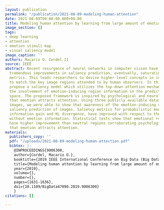 ```yaml
---
layout: publication
permalink: "/publication/2021-08-09-modeling-human-attention"
date: 2021-08-09T00:00:00.000+08:00
title: Modeling human attention by learning from large amount of emotional images
image_section: []
tags:
- deep learning
- attention
- emotion stimuli map
- visual saliency model
image_caption: ''
authors: Macario O. Cordel II
source: IEEE
abstract: Recent resurgence of neural networks in computer vision have resulted in
  tremendous improvements in saliency prediction, eventually, saturating some saliency
  metrics. This leads researchers to devise higher-level concepts in images in order
  to match the key image regions attended to by human observers. In this paper, we
  propose a saliency model which utilizes the top-down attention mechanism through
  the involvement of emotion-inducing region information in the predictor’s feature
  space. The proposed framework is inspired by psychological and neurological studies
  that emotion attracts attention. Using three publicly available datasets with emotion-rich
  images, we were able to show that awareness of the emotion-inducing region improves
  saliency prediction of images. Saliency metrics for probabilistic models, particularly
  information gain and KL divergence, have improved with respect to the same architecture
  without emotion information. Statistical tests show that emotional regions generally
  have higher improvement than neutral regions corroborating psychological studies
  that emotion attracts attention.
materials:
  publishers_copy: ''
  pdf: "/uploads/2021-08-09-modeling-human-attection.pdf"
  bibtex: |-
    @INPROCEEDINGS{9006300,
    author={Cordel, Macario O.},
    booktitle={2019 IEEE International Conference on Big Data (Big Data)},
    title={Modeling human attention by learning from large amount of emotional images},
    year={2019},
    volume={},
    number={},
    pages={1631-1636},
    doi={10.1109/BigData47090.2019.9006300}
    }
citations: []

---
```

